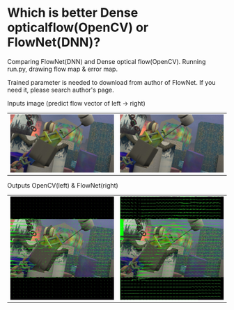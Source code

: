 # Which is better Dense opticalflow(OpenCV) or FlowNet(DNN)?
Comparing FlowNet(DNN) and Dense optical flow(OpenCV).
Running run.py, drawing flow map & error map.

Trained parameter is needed to download from author of FlowNet.
If you need it, please search author's page.

Inputs image (predict flow vector of left -> right)
<table border="0">
<tr>
<td><img src="https://github.com/kou7215/opticalflow/blob/master/samples/0000000-imgL.jpg?raw=true"></td>
<td><img src="https://github.com/kou7215/opticalflow/blob/master/samples/0000000-imgR.jpg?raw=true"></td>
</tr>
</table>

Outputs
OpenCV(left) & FlowNet(right)
<table border="0">
<tr>
<td><img src="https://github.com/kou7215/opticalflow/blob/master/results/test_img_vector_cv2.jpg?raw=true"></td>
<td><img src="https://github.com/kou7215/opticalflow/blob/master/results/test_img_vector_dnn.jpg?raw=true"></td>
</tr>
</table>
